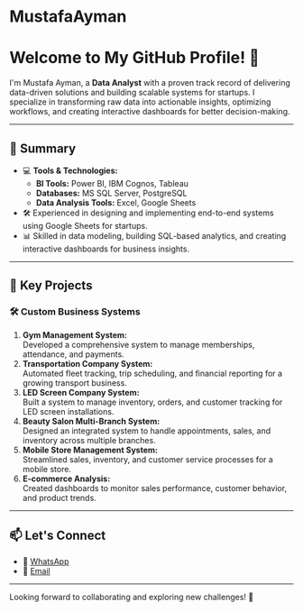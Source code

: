 # MustafaAyman
# Welcome to My GitHub Profile! 👋

I'm Mustafa Ayman, a **Data Analyst** with a proven track record of delivering data-driven solutions and building scalable systems for startups. I specialize in transforming raw data into actionable insights, optimizing workflows, and creating interactive dashboards for better decision-making.

---

## 🚀 Summary
- 💻 **Tools & Technologies:**  
  - **BI Tools:** Power BI, IBM Cognos, Tableau  
  - **Databases:** MS SQL Server, PostgreSQL  
  - **Data Analysis Tools:** Excel, Google Sheets  
- 🛠️ Experienced in designing and implementing end-to-end systems using Google Sheets for startups.  
- 📊 Skilled in data modeling, building SQL-based analytics, and creating interactive dashboards for business insights.  

---

## 🌟 Key Projects
### 🛠️ **Custom Business Systems**
1. **Gym Management System:**  
   Developed a comprehensive system to manage memberships, attendance, and payments.  
2. **Transportation Company System:**  
   Automated fleet tracking, trip scheduling, and financial reporting for a growing transport business.  
3. **LED Screen Company System:**  
   Built a system to manage inventory, orders, and customer tracking for LED screen installations.  
4. **Beauty Salon Multi-Branch System:**  
   Designed an integrated system to handle appointments, sales, and inventory across multiple branches.  
5. **Mobile Store Management System:**  
   Streamlined sales, inventory, and customer service processes for a mobile store.  
6. **E-commerce Analysis:**  
   Created dashboards to monitor sales performance, customer behavior, and product trends.  
 

---

## 📫 Let's Connect
- 📱 [WhatsApp](https://wa.me/201555905780)
- 📧 [Email](mostafaworkup1@gmail.com)  

---

Looking forward to collaborating and exploring new challenges! 🚀
